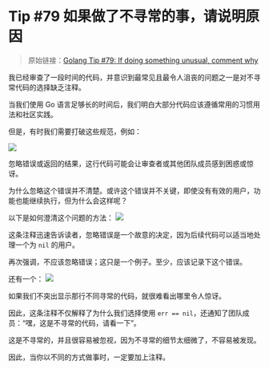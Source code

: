 # Tip #79 如果做了不寻常的事，请说明原因

> 原始链接：[Golang Tip #79: If doing something unusual, comment why](https://twitter.com/func25/status/1784197311926808655)

我已经审查了一段时间的代码，并意识到最常见且最令人沮丧的问题之一是对不寻常代码的选择缺乏注释。

当我们使用 Go 语言足够长的时间后，我们明白大部分代码应该遵循常用的习惯用法和社区实践。

但是，有时我们需要打破这些规范，例如：

![](./images/079/1.png)

忽略错误或返回的结果，这行代码可能会让审查者或其他团队成员感到困惑或惊讶。

为什么忽略这个错误并不清楚。或许这个错误并不关键，即使没有有效的用户，功能也能继续执行，但为什么会这样呢？

以下是如何澄清这个问题的方法：
![](./images/079/2.png)

这条注释迅速告诉读者，忽略错误是一个故意的决定，因为后续代码可以适当地处理一个为 `nil` 的用户。

再次强调，不应该忽略错误；这只是一个例子。至少，应该记录下这个错误。

还有一个：
![](./images/079/3.png)

如果我们不突出显示那行不同寻常的代码，就很难看出哪里令人惊讶。

因此，这条注释不仅解释了为什么我们选择使用 `err == nil`，还通知了团队成员：“嘿，这是不寻常的代码，请看一下”。

这是不寻常的，并且很容易被忽视，因为不寻常的细节太细微了，不容易被发现。

因此，当你以不同的方式做事时，一定要加上注释。
